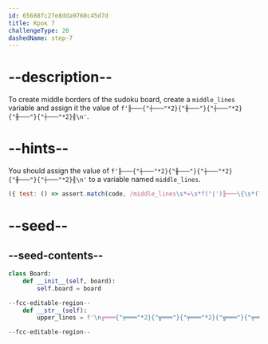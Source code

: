 ```yaml
---
id: 65688fc27e8dda9760c45d7d
title: Крок 7
challengeType: 20
dashedName: step-7
---
```


# --description--

To create middle borders of the sudoku board, create a `middle_lines` variable and assign it the value of `f'╟───{"┼───"*2}{"╫───"}{"┼───"*2}{"╫───"}{"┼───"*2}╢\n'`.

# --hints--

You should assign the value of `f'╟───{"┼───"*2}{"╫───"}{"┼───"*2}{"╫───"}{"┼───"*2}╢\n'` to a variable named `middle_lines`.

```js
({ test: () => assert.match(code, /middle_lines\s*=\s*f("|')╟───\{\s*(?=[^\1])("|')┼───\2\s*\*\s*2\s*\}\{\s*\2╫───\2\s*\}\{\s*\2┼───\2\s*\*\s*2\s*\}\{\s*\2╫───\2\s*\}\{\s*\2┼───\2\s*\*\s*2\s*\}╢\\n\1/m) })
```

# --seed--

## --seed-contents--

```py
class Board:
    def __init__(self, board):
        self.board = board

--fcc-editable-region--
    def __str__(self):
        upper_lines = f'\n╔═══{"╤═══"*2}{"╦═══"}{"╤═══"*2}{"╦═══"}{"╤═══"*2}╗\n'

--fcc-editable-region--
```
